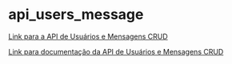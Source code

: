 # api_users_message

[Link para a API de Usuários e Mensagens CRUD](https://api-users-message.onrender.com)

[Link para documentação da API de Usuários e Mensagens CRUD](https://documenter.getpostman.com/view/23566430/2sA3e2gpZJ)
